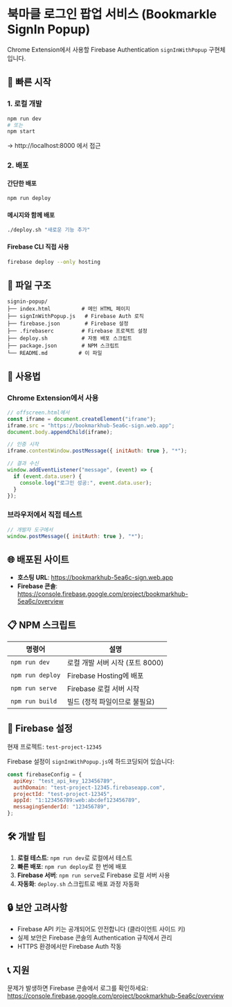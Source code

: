 # 북마클 로그인 팝업 서비스 (Bookmarkle SignIn Popup)

Chrome Extension에서 사용할 Firebase Authentication `signInWithPopup` 구현체입니다.

## 🚀 빠른 시작

### 1. 로컬 개발

```bash
npm run dev
# 또는
npm start
```

→ http://localhost:8000 에서 접근

### 2. 배포

#### 간단한 배포

```bash
npm run deploy
```

#### 메시지와 함께 배포

```bash
./deploy.sh "새로운 기능 추가"
```

#### Firebase CLI 직접 사용

```bash
firebase deploy --only hosting
```

## 📁 파일 구조

```
signin-popup/
├── index.html          # 메인 HTML 페이지
├── signInWithPopup.js   # Firebase Auth 로직
├── firebase.json        # Firebase 설정
├── .firebaserc         # Firebase 프로젝트 설정
├── deploy.sh           # 자동 배포 스크립트
├── package.json        # NPM 스크립트
└── README.md          # 이 파일
```

## 🔧 사용법

### Chrome Extension에서 사용

```javascript
// offscreen.html에서
const iframe = document.createElement("iframe");
iframe.src = "https://bookmarkhub-5ea6c-sign.web.app";
document.body.appendChild(iframe);

// 인증 시작
iframe.contentWindow.postMessage({ initAuth: true }, "*");

// 결과 수신
window.addEventListener("message", (event) => {
  if (event.data.user) {
    console.log("로그인 성공:", event.data.user);
  }
});
```

### 브라우저에서 직접 테스트

```javascript
// 개발자 도구에서
window.postMessage({ initAuth: true }, "*");
```

## 🌐 배포된 사이트

- **호스팅 URL**: https://bookmarkhub-5ea6c-sign.web.app
- **Firebase 콘솔**: https://console.firebase.google.com/project/bookmarkhub-5ea6c/overview

## 📋 NPM 스크립트

| 명령어           | 설명                            |
| ---------------- | ------------------------------- |
| `npm run dev`    | 로컬 개발 서버 시작 (포트 8000) |
| `npm run deploy` | Firebase Hosting에 배포         |
| `npm run serve`  | Firebase 로컬 서버 시작         |
| `npm run build`  | 빌드 (정적 파일이므로 불필요)   |

## 🔑 Firebase 설정

현재 프로젝트: `test-project-12345`

Firebase 설정이 `signInWithPopup.js`에 하드코딩되어 있습니다:

```javascript
const firebaseConfig = {
  apiKey: "test_api_key_123456789",
  authDomain: "test-project-12345.firebaseapp.com",
  projectId: "test-project-12345",
  appId: "1:123456789:web:abcdef123456789",
  messagingSenderId: "123456789",
};
```

## 🛠 개발 팁

1. **로컬 테스트**: `npm run dev`로 로컬에서 테스트
2. **빠른 배포**: `npm run deploy`로 한 번에 배포
3. **Firebase 서버**: `npm run serve`로 Firebase 로컬 서버 사용
4. **자동화**: `deploy.sh` 스크립트로 배포 과정 자동화

## 🔒 보안 고려사항

- Firebase API 키는 공개되어도 안전합니다 (클라이언트 사이드 키)
- 실제 보안은 Firebase 콘솔의 Authentication 규칙에서 관리
- HTTPS 환경에서만 Firebase Auth 작동

## 📞 지원

문제가 발생하면 Firebase 콘솔에서 로그를 확인하세요:
https://console.firebase.google.com/project/bookmarkhub-5ea6c/overview
